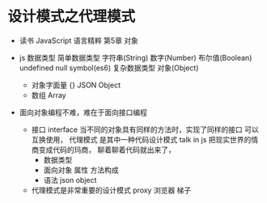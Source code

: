 # 设计模式之代理模式

- 读书 JavaScript 语言精粹
  第5章 对象
- js 数据类型
  简单数据类型
  字符串(String) 数字(Number) 布尔值(Boolean)
  undefined null symbol(es6)
  复杂数据类型 对象(Object)
  - 对象字面量 {} JSON Object
  - 数组 Array 

- 面向对象编程不难，难在于面向接口编程
  - 接口 interface
    当不同的对象具有同样的方法时，实现了同样的接口
    可以互换使用，
    代理模式 是其中一种代码设计模式
    talk in js 把现实世界的情商变成代码的玛商，
    聊着聊着代码就出来了，
    - 数据类型
    - 面向对象 属性 方法构成 
    - 语法 json object  
  - 代理模式是非常重要的设计模式 proxy
    浏览器
    梯子